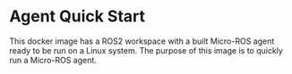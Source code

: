 # Agent Quick Start

This docker image has a ROS2 workspace with a built Micro-ROS agent ready to be run on a Linux system. The purpose of this image is to quickly run a Micro-ROS agent.

